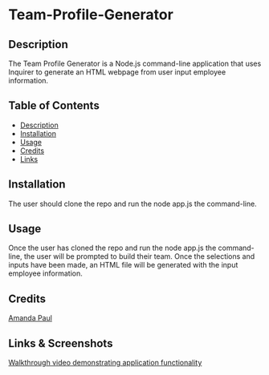 # Team-Profile-Generator

## Description

The Team Profile Generator is a Node.js command-line application that uses Inquirer to generate an HTML webpage from user input employee information. 

## Table of Contents

- [Description](#description)
- [Installation](#installation)
- [Usage](#usage)
- [Credits](#credits)
- [Links](#links)

## Installation

The user should clone the repo and run the node app.js the command-line. 

## Usage

Once the user has cloned the repo and run the node app.js the command-line, the user will be prompted to build their team. Once the selections and inputs have been made, an HTML file will be generated with the input employee information. 

## Credits
 
[Amanda Paul](#https://github.com/MuchMuchierCoding) 

## Links & Screenshots

[Walkthrough video demonstrating application functionality](#https://watch.screencastify.com/v/cm6eOxy4KHbwtwrv7Lk1)